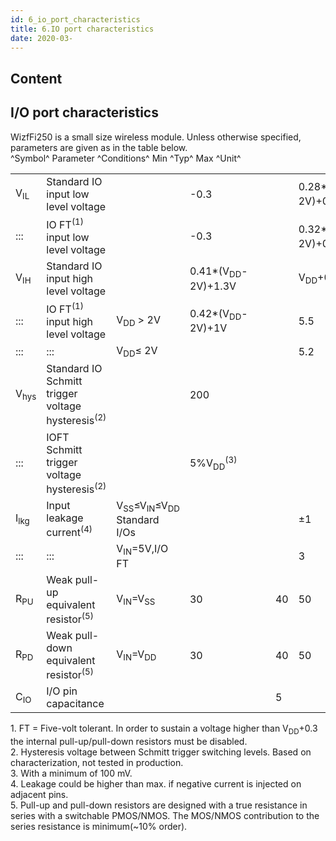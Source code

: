 ```yaml
---
id: 6_io_port_characteristics
title: 6.IO port characteristics
date: 2020-03-
---
```



## Content
## I/O port characteristics

WizfFi250 is a small size wireless module. Unless otherwise specified,
parameters are given as in the table below.  
^Symbol^ Parameter ^Conditions^ Min ^Typ^ Max ^Unit^

<table>
<tbody>
<tr class="odd">
<td>V<sub>IL</sub></td>
<td>Standard IO input low level voltage</td>
<td></td>
<td>-0.3</td>
<td></td>
<td>0.28*(V<sub>DD</sub>-2V)+0.8V</td>
<td>V</td>
</tr>
<tr class="even">
<td>:::</td>
<td>IO FT<sup>(1)</sup> input low level voltage</td>
<td></td>
<td>-0.3</td>
<td></td>
<td>0.32*(V<sub>DD</sub>-2V)+0.75V</td>
<td>V</td>
</tr>
<tr class="odd">
<td>V<sub>IH</sub></td>
<td>Standard IO input high level voltage</td>
<td></td>
<td>0.41*(V<sub>DD</sub>-2V)+1.3V</td>
<td></td>
<td>V<sub>DD</sub>+0.3</td>
<td>V</td>
</tr>
<tr class="even">
<td>:::</td>
<td>IO FT<sup>(1)</sup> input high level voltage</td>
<td>V<sub>DD</sub> &gt; 2V</td>
<td>0.42*(V<sub>DD</sub>-2V)+1V</td>
<td></td>
<td>5.5</td>
<td>V</td>
</tr>
<tr class="odd">
<td>:::</td>
<td>:::</td>
<td>V<sub>DD</sub>≤ 2V</td>
<td></td>
<td></td>
<td>5.2</td>
<td></td>
</tr>
<tr class="even">
<td>V<sub>hys</sub></td>
<td>Standard IO Schmitt trigger voltage hysteresis<sup>(2)</sup></td>
<td></td>
<td>200</td>
<td></td>
<td></td>
<td>mV</td>
</tr>
<tr class="odd">
<td>:::</td>
<td>IOFT Schmitt trigger voltage hysteresis<sup>(2)</sup></td>
<td></td>
<td>5%V<sub>DD</sub><sup>(3)</sup></td>
<td></td>
<td></td>
<td>mV</td>
</tr>
<tr class="even">
<td>I<sub>lkg</sub></td>
<td>Input leakage current<sup>(4)</sup></td>
<td>V<sub>SS</sub>≤V<sub>IN</sub>≤V<sub>DD</sub><br />
Standard I/Os</td>
<td></td>
<td></td>
<td>±1</td>
<td>μA</td>
</tr>
<tr class="odd">
<td>:::</td>
<td>:::</td>
<td>V<sub>IN</sub>=5V,I/O FT</td>
<td></td>
<td></td>
<td>3</td>
<td></td>
</tr>
<tr class="even">
<td>R<sub>PU</sub></td>
<td>Weak pull-up equivalent resistor<sup>(5)</sup></td>
<td>V<sub>IN</sub>=V<sub>SS</sub></td>
<td>30</td>
<td>40</td>
<td>50</td>
<td>k Ω</td>
</tr>
<tr class="odd">
<td>R<sub>PD</sub></td>
<td>Weak pull-down equivalent resistor<sup>(5)</sup></td>
<td>V<sub>IN</sub>=V<sub>DD</sub></td>
<td>30</td>
<td>40</td>
<td>50</td>
<td>k Ω</td>
</tr>
<tr class="even">
<td>C<sub>IO</sub></td>
<td>I/O pin capacitance</td>
<td></td>
<td></td>
<td>5</td>
<td></td>
<td>pF</td>
</tr>
</tbody>
</table>

1\. FT = Five-volt tolerant. In order to sustain a voltage higher than
V<sub>DD</sub>+0.3 the internal pull-up/pull-down resistors must be
disabled.  
2\. Hysteresis voltage between Schmitt trigger switching levels. Based
on characterization, not tested in production.  
3\. With a minimum of 100 mV.  
4\. Leakage could be higher than max. if negative current is injected on
adjacent pins.  
5\. Pull-up and pull-down resistors are designed with a true resistance
in series with a switchable PMOS/NMOS. The MOS/NMOS contribution to the
series resistance is minimum(\~10% order).
